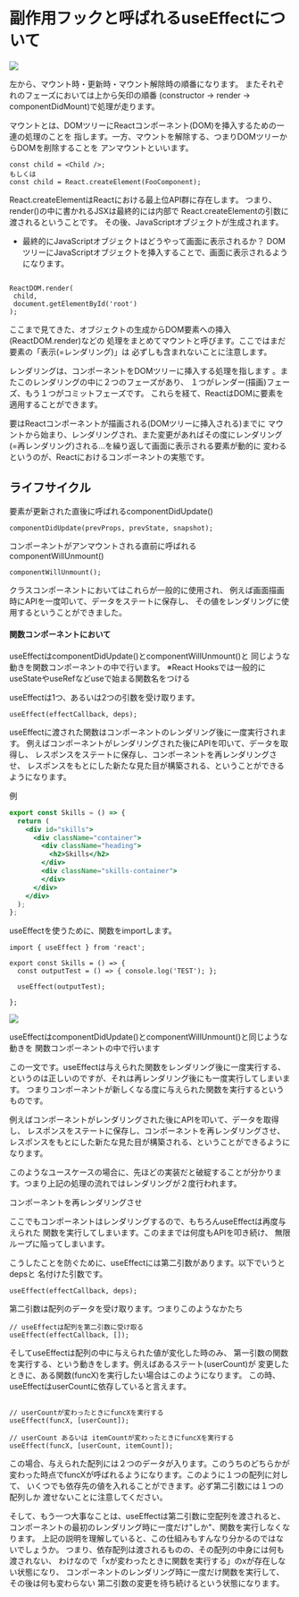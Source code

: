 # 副作用フックと呼ばれるuseEffectについて


![](https://gyazo.com/a11b9b4d695680507766e59e2af9f7ff/raw)

左から、マウント時・更新時・マウント解除時の順番になります。
またそれぞれのフェーズにおいては上から矢印の順番
(constructor -> render -> componentDidMount)で処理が走ります。

マウントとは、DOMツリーにReactコンポーネント(DOM)を挿入するための一連の処理のことを
指します。一方、マウントを解除する、つまりDOMツリーからDOMを削除することを
アンマウントといいます。

 ```
 const child = <Child />;
 もしくは
 const child = React.createElement(FooComponent);
 ```

 React.createElementはReactにおける最上位API群に存在します。
つまり、render()の中に書かれるJSXは最終的には内部で
React.createElementの引数に渡されるということです。
その後、JavaScriptオブジェクトが生成されます。

- 最終的にJavaScriptオブジェクトはどうやって画面に表示されるか？
DOMツリーにJavaScriptオブジェクトを挿入することで、画面に表示されるようになります。

 ```

ReactDOM.render(
  child,
  document.getElementById('root')
);
 ```

 ここまで見てきた、オブジェクトの生成からDOM要素への挿入(ReactDOM.render)などの
 処理をまとめてマウントと呼びます。ここではまだ要素の「表示(=レンダリング)」は
 必ずしも含まれないことに注意します。

 レンダリングは、コンポーネントをDOMツリーに挿入する処理を指します
 。またこのレンダリングの中に２つのフェーズがあり、
 １つがレンダー(描画)フェーズ、もう１つがコミットフェーズです。
 これらを経て、ReactはDOMに要素を適用することができます。

要はReactコンポーネントが描画される(DOMツリーに挿入される)までに
マウントから始まり、レンダリングされ、また変更があればその度にレンダリング
(=再レンダリング)される...を繰り返して画面に表示される要素が動的に
変わるというのが、Reactにおけるコンポーネントの実態です。

## ライフサイクル

要素が更新された直後に呼ばれるcomponentDidUpdate()

```
componentDidUpdate(prevProps, prevState, snapshot);
```

コンポーネントがアンマウントされる直前に呼ばれるcomponentWillUnmount()
```
componentWillUnmount();
```

クラスコンポーネントにおいてはこれらが一般的に使用され、
例えば画面描画時にAPIを一度叩いて、データをステートに保存し、
その値をレンダリングに使用するということができました。

#### 関数コンポーネントにおいて
useEffectはcomponentDidUpdate()とcomponentWillUnmount()と
同じような動きを関数コンポーネントの中で行います。
※React Hooksでは一般的にuseStateやuseRefなどuseで始まる関数名をつける

useEffectは1つ、あるいは2つの引数を受け取ります。
```
useEffect(effectCallback, deps);
```

useEffectに渡された関数はコンポーネントのレンダリング後に一度実行されます。
例えばコンポーネントがレンダリングされた後にAPIを叩いて、データを取得し、
レスポンスをステートに保存し、コンポーネントを再レンダリングさせ、
レスポンスをもとにした新たな見た目が構築される、ということができるようになります。

例
```src/components/Skills.jsx
export const Skills = () => {
  return (
    <div id="skills">
      <div className="container">
        <div className="heading">
          <h2>Skills</h2>
        </div>
        <div className="skills-container">
        </div>
      </div>
    </div>
  );
};
```

useEffectを使うために、関数をimportします。
```
import { useEffect } from 'react';

export const Skills = () => {
  const outputTest = () => { console.log('TEST'); };
 
  useEffect(outputTest);

};
```
![](https://gyazo.com/877e2c1e6957a5f7bd8e4c1e3057bddc/raw)






useEffectはcomponentDidUpdate()とcomponentWillUnmount()と同じような動きを
関数コンポーネントの中で行います

この一文です。useEffectは与えられた関数をレンダリング後に一度実行する、
というのは正しいのですが、それは再レンダリング後にも一度実行してしまいます。
つまりコンポーネントが新しくなる度に与えられた関数を実行するというものです。


例えばコンポーネントがレンダリングされた後にAPIを叩いて、データを取得し、
レスポンスをステートに保存し、コンポーネントを再レンダリングさせ、
レスポンスをもとにした新たな見た目が構築される、ということができるようになります。

このようなユースケースの場合に、先ほどの実装だと破綻することが分かります。つまり上記の処理の流れではレンダリングが２度行われます。

コンポーネントを再レンダリングさせ

ここでもコンポーネントはレンダリングするので、もちろんuseEffectは再度与えられた
関数を実行してしまいます。このままでは何度もAPIを叩き続け、
無限ループに陥ってしまいます。

こうしたことを防ぐために、useEffectには第二引数があります。以下でいうとdepsと
名付けた引数です。

```
useEffect(effectCallback, deps);
```

第二引数は配列のデータを受け取ります。つまりこのようなかたち
```
// useEffectは配列を第二引数に受け取る
useEffect(effectCallback, []);
```

そしてuseEffectは配列の中に与えられた値が変化した時のみ、
第一引数の関数を実行する、という動きをします。例えばあるステート(userCount)が
変更したときに、ある関数(funcX)を実行したい場合はこのようになります。
この時、useEffectはuserCountに依存していると言えます。

```

// userCountが変わったときにfuncXを実行する
useEffect(funcX, [userCount]);
```
```
// userCount あるいは itemCountが変わったときにfuncXを実行する
useEffect(funcX, [userCount, itemCount]);
```

この場合、与えられた配列には２つのデータが入ります。このうちのどちらかが
変わった時点でfuncXが呼ばれるようになります。このように１つの配列に対して、
いくつでも依存先の値を入れることができます。必ず第二引数には１つの配列しか
渡せないことに注意してください。

そして、もう一つ大事なことは、useEffectは第二引数に空配列を渡されると、
コンポーネントの最初のレンダリング時に一度だけ"しか"、関数を実行しなくなります。
上記の説明を理解していると、この仕組みもすんなり分かるのではないでしょうか。
つまり、依存配列は渡されるものの、その配列の中身には何も渡されない、
わけなので「xが変わったときに関数を実行する」のxが存在しない状態になり、
コンポーネントのレンダリング時に一度だけ関数を実行して、その後は何も変わらない
第二引数の変更を待ち続けるという状態になります。